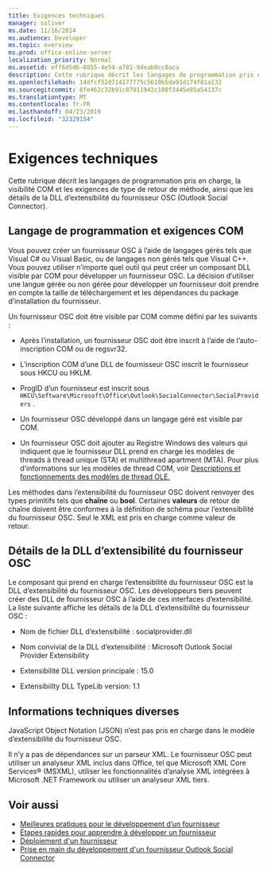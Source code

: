 ```yaml
---
title: Exigences techniques
manager: soliver
ms.date: 11/16/2014
ms.audience: Developer
ms.topic: overview
ms.prod: office-online-server
localization_priority: Normal
ms.assetid: eff6d5d6-8855-4e54-a781-9deab8cc0aca
description: Cette rubrique décrit les langages de programmation pris en charge, la visibilité COM et les exigences de type de retour de méthode, ainsi que les détails de la DLL d’extensibilité du fournisseur OSC (Outlook Social Connector).
ms.openlocfilehash: 14dfcf52d714177775c5610b5da91d174f81a132
ms.sourcegitcommit: 8fe462c32b91c87911942c188f3445e85a54137c
ms.translationtype: MT
ms.contentlocale: fr-FR
ms.lasthandoff: 04/23/2019
ms.locfileid: "32329154"
---
```

# <a name="technical-requirements"></a>Exigences techniques

Cette rubrique décrit les langages de programmation pris en charge, la visibilité COM et les exigences de type de retour de méthode, ainsi que les détails de la DLL d’extensibilité du fournisseur OSC (Outlook Social Connector). 
  
## <a name="programming-language-and-com-requirements"></a>Langage de programmation et exigences COM

Vous pouvez créer un fournisseur OSC à l’aide de langages gérés tels que Visual C# ou Visual Basic, ou de langages non gérés tels que Visual C++. Vous pouvez utiliser n’importe quel outil qui peut créer un composant DLL visible par COM pour développer un fournisseur OSC. La décision d’utiliser une langue gérée ou non gérée pour développer un fournisseur doit prendre en compte la taille de téléchargement et les dépendances du package d’installation du fournisseur.
  
Un fournisseur OSC doit être visible par COM comme défini par les suivants :
  
- Après l’installation, un fournisseur OSC doit être inscrit à l’aide de l’auto-inscription COM ou de regsvr32.
    
- L’inscription COM d’une DLL de fournisseur OSC inscrit le fournisseur sous HKCU ou HKLM. 
    
- ProgID d’un fournisseur est inscrit sous  `HKCU\Software\Microsoft\Office\Outlook\SocialConnector\SocialProviders` .
    
- Un fournisseur OSC développé dans un langage géré est visible par COM.
    
- Un fournisseur OSC doit ajouter au Registre Windows des valeurs qui indiquent que le fournisseur DLL prend en charge les modèles de threads à thread unique (STA) et multithread apartment (MTA). Pour plus d’informations sur les modèles de thread COM, voir [Descriptions et fonctionnements des modèles de thread OLE.](https://support.microsoft.com/kb/150777)
    
Les méthodes dans l’extensibilité du fournisseur OSC doivent renvoyer des types primitifs tels que **chaîne** ou **bool**. Certaines **valeurs** de retour de chaîne doivent être conformes à la définition de schéma pour l’extensibilité du fournisseur OSC. Seul le XML est pris en charge comme valeur de retour. 
  
## <a name="details-of-the-osc-provider-extensibility-dll"></a>Détails de la DLL d’extensibilité du fournisseur OSC

Le composant qui prend en charge l’extensibilité du fournisseur OSC est la DLL d’extensibilité du fournisseur OSC. Les développeurs tiers peuvent créer des DLL de fournisseur OSC à l’aide de ces interfaces d’extensibilité. La liste suivante affiche les détails de la DLL d’extensibilité du fournisseur OSC :
  
- Nom de fichier DLL d’extensibilité : socialprovider.dll
    
- Nom convivial de la DLL d’extensibilité : Microsoft Outlook Social Provider Extensibility
    
- Extensibilité DLL version principale : 15.0
    
- Extensibiilty DLL TypeLib version: 1.1
    
## <a name="miscellaneous-technical-information"></a>Informations techniques diverses

JavaScript Object Notation (JSON) n’est pas pris en charge dans le modèle d’extensibilité du fournisseur OSC.
  
Il n’y a pas de dépendances sur un parseur XML. Le fournisseur OSC peut utiliser un analyseur XML inclus dans Office, tel que Microsoft XML Core Services® (MSXML), utiliser les fonctionnalités d’analyse XML intégrées à Microsoft .NET Framework ou utiliser un analyseur XML tiers. 
  
## <a name="see-also"></a>Voir aussi

- [Meilleures pratiques pour le développement d’un fournisseur](best-practices-for-developing-a-provider.md)  
- [Étapes rapides pour apprendre à développer un fournisseur](quick-steps-for-learning-to-develop-a-provider.md)
- [Déploiement d'un fournisseur](deploying-a-provider.md)  
- [Prise en main du développement d'un fournisseur Outlook Social Connector](getting-started-with-developing-an-outlook-social-connector-provider.md)

